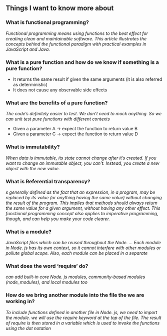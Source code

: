 ## Things I want to know more about

### What is functional programming?

*Functional programming means using functions to the best effect for creating clean and maintainable software. This article illustrates the concepts behind the functional paradigm with practical examples in JavaScript and Java.*


### What is a pure function and how do we know if something is a pure function?

- It returns the same result if given the same arguments (it is also referred as deterministic)
- It does not cause any observable side effects


### What are the benefits of a pure function?

*The code’s definitely easier to test. We don’t need to mock anything. So we can unit test pure functions with different contexts*

- Given a parameter A → expect the function to return value B
- Given a parameter C → expect the function to return value D


### What is immutability?

*When data is immutable, its state cannot change after it’s created. If you want to change an immutable object, you can’t. Instead, you create a new object with the new value.*

### What is Referential transparency?

*s generally defined as the fact that an expression, in a program, may be replaced by its value (or anything having the same value) without changing the result of the program. This implies that methods should always return the same value for a given argument, without having any other effect. This functional programming concept also applies to imperative programming, though, and can help you make your code clearer.*


### What is a module?


*JavaScript files which can be reused throughout the Node. ... Each module in Node. js has its own context, so it cannot interfere with other modules or pollute global scope. Also, each module can be placed in a separate*


### What does the word ‘require’ do?

*can add built-in core Node. js modules, community-based modules (node_modules), and local modules too*

### How do we bring another module into the file the we are working in?

*To include functions defined in another file in Node. js, we need to import the module. we will use the require keyword at the top of the file. The result of require is then stored in a variable which is used to invoke the functions using the dot notation*
